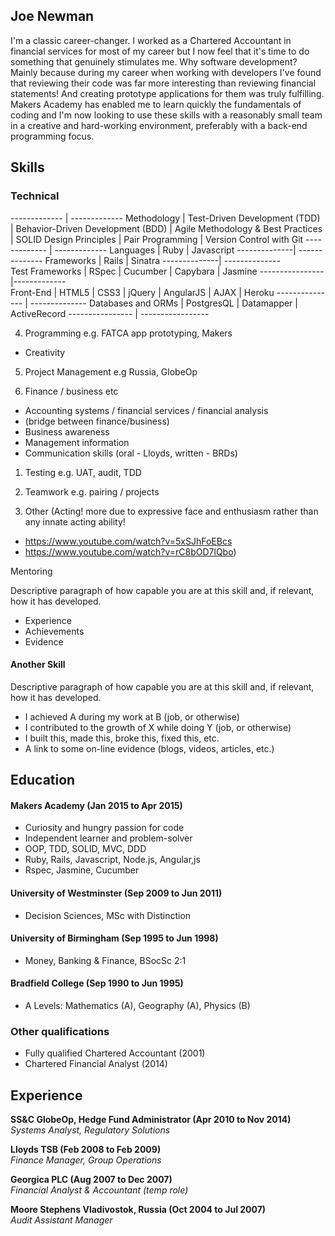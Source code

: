 ## Joe Newman

I'm a classic career-changer. I worked as a Chartered Accountant in financial services for most of my career but I now feel that it's time to do something that genuinely stimulates me. Why software development? Mainly because during my career when working with developers I've found that reviewing their code was far more interesting than reviewing financial statements! And creating prototype applications for them was truly fulfilling. Makers Academy has enabled me to learn quickly the fundamentals of coding and I'm now looking to use these skills with a reasonably small team in a creative and hard-working environment, preferably with a back-end programming focus.


## Skills

### Technical

------------- | -------------
Methodology  | Test-Driven Development (TDD) 
              | Behavior-Driven Development (BDD) 
              | Agile Methodology & Best Practices 
            | SOLID Design Principles 
              | Pair Programming 
              | Version Control with Git
------------- | -------------
Languages     | Ruby
              | Javascript
--------------| --------------
Frameworks    | Rails
              | Sinatra
--------------| --------------              
Test Frameworks | RSpec
                | Cucumber 
                | Capybara 
                | Jasmine
---------------- |-------------                
Front-End       | HTML5 
                | CSS3 
                | jQuery 
                | AngularJS
                | AJAX 
                | Heroku 
--------------- | --------------
Databases and ORMs | PostgresQL 
                    | Datamapper 
                    | ActiveRecord
---------------- | -----------------                    


4) Programming
e.g. FATCA app prototyping, Makers
- Creativity

5) Project Management
e.g Russia, GlobeOp

2) Finance / business etc
- Accounting systems / financial services / financial analysis
- (bridge between finance/business)
- Business awareness
- Management information
- Communication skills (oral - Lloyds, written - BRDs)

1) Testing 
e.g. UAT, audit, TDD

3) Teamwork
e.g. pairing / projects

6) Other
(Acting! more due to expressive face and enthusiasm rather than any innate acting ability!
- https://www.youtube.com/watch?v=5xSJhFoEBcs
- https://www.youtube.com/watch?v=rC8bOD7lQbo)

Mentoring


Descriptive paragraph of how capable you are at this skill and, if relevant, how it has developed.

- Experience
- Achievements
- Evidence

#### Another Skill

Descriptive paragraph of how capable you are at this skill and, if relevant, how it has developed.

- I achieved A during my work at B (job, or otherwise)
- I contributed to the growth of X while doing Y (job, or otherwise)
- I built this, made this, broke this, fixed this, etc.
- A link to some on-line evidence (blogs, videos, articles, etc.)

## Education

#### Makers Academy (Jan 2015 to Apr 2015)
- Curiosity and hungry passion for code
- Independent learner and problem-solver
- OOP, TDD, SOLID, MVC, DDD
- Ruby, Rails, Javascript, Node.js, Angular,js
- Rspec, Jasmine, Cucumber

#### University of Westminster (Sep 2009 to Jun 2011)
- Decision Sciences, MSc with Distinction

#### University of Birmingham (Sep 1995 to Jun 1998)
- Money, Banking & Finance, BSocSc 2:1

#### Bradfield College (Sep 1990 to Jun 1995)
- A Levels: Mathematics (A), Geography (A), Physics (B)

### Other qualifications

- Fully qualified Chartered Accountant (2001)
- Chartered Financial Analyst (2014)

## Experience

**SS&C GlobeOp, Hedge Fund Administrator (Apr 2010 to Nov 2014)**  
*Systems Analyst, Regulatory Solutions*

**Lloyds TSB (Feb 2008 to Feb 2009)**  
*Finance Manager, Group Operations*

**Georgica PLC (Aug 2007 to Dec 2007)**  
*Financial Analyst & Accountant (temp role)*

**Moore Stephens Vladivostok, Russia (Oct 2004 to Jul 2007)**  
*Audit Assistant Manager*
